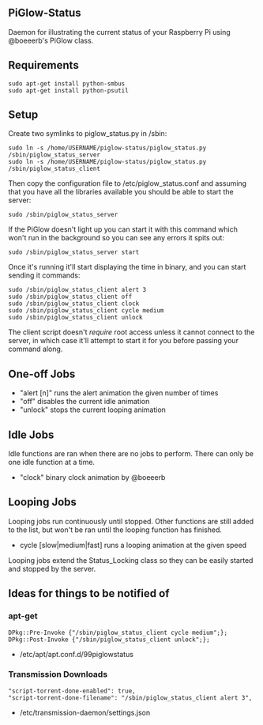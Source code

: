 ## PiGlow-Status

Daemon for illustrating the current status of your Raspberry Pi using
@boeeerb's PiGlow class.


## Requirements

    sudo apt-get install python-smbus
    sudo apt-get install python-psutil


## Setup

Create two symlinks to piglow_status.py in /sbin:

    sudo ln -s /home/USERNAME/piglow-status/piglow_status.py /sbin/piglow_status_server
    sudo ln -s /home/USERNAME/piglow-status/piglow_status.py /sbin/piglow_status_client


Then copy the configuration file to /etc/piglow_status.conf and
assuming that you have all the libraries available you should be able
to start the server:

    sudo /sbin/piglow_status_server


If the PiGlow doesn't light up you can start it with this command
which won't run in the background so you can see any errors it spits
out:

    sudo /sbin/piglow_status_server start


Once it's running it'll start displaying the time in binary, and you
can start sending it commands:

    sudo /sbin/piglow_status_client alert 3
    sudo /sbin/piglow_status_client off
    sudo /sbin/piglow_status_client clock
    sudo /sbin/piglow_status_client cycle medium
    sudo /sbin/piglow_status_client unlock

The client script doesn't *require* root access unless it cannot
connect to the server, in which case it'll attempt to start it for you
before passing your command along.


## One-off Jobs

 - "alert [n]" runs the alert animation the given number of times
 - "off" disables the current idle animation
 - "unlock" stops the current looping animation

## Idle Jobs

Idle functions are ran when there are no jobs to perform. There can
only be one idle function at a time.

 - "clock" binary clock animation by @boeeerb


## Looping Jobs

Looping jobs run continuously until stopped. Other functions are still
added to the list, but won't be ran until the looping function has
finished.

 - cycle [slow|medium|fast] runs a looping animation at the given speed

Looping jobs extend the Status_Locking class so they can be easily
started and stopped by the server.


## Ideas for things to be notified of

### apt-get

```
DPkg::Pre-Invoke {"/sbin/piglow_status_client cycle medium";};
DPkg::Post-Invoke {"/sbin/piglow_status_client unlock";};
```
* /etc/apt/apt.conf.d/99piglowstatus


### Transmission Downloads

```
"script-torrent-done-enabled": true,
"script-torrent-done-filename": "/sbin/piglow_status_client alert 3",
```
* /etc/transmission-daemon/settings.json
